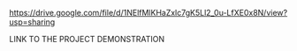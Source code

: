 https://drive.google.com/file/d/1NElfMlKHaZxlc7gK5Ll2_0u-LfXE0x8N/view?usp=sharing

LINK TO THE PROJECT DEMONSTRATION

